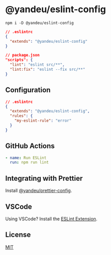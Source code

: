# @yandeu/eslint-config

```console
npm i -D @yandeu/eslint-config
```

```json
// .eslintrc
{
  "extends": "@yandeu/eslint-config"
}
```

```json
// package.json
"scripts": {
  "lint": "eslint src/**",
  "lint:fix": "eslint --fix src/**"
}
```

## Configuration

```json
// .eslintrc
{
  "extends": "@yandeu/eslint-config",
  "rules": {
    "my-eslint-rule": "error"
  }
}
```

## GitHub Actions

```yml
- name: Run ESLint
  run: npm run lint
```

## Integrating with Prettier

Install [@yandeu/prettier-config](https://github.com/yandeu/prettier-config).

## VSCode

Using VSCode? Install the [ESLint Extension](https://marketplace.visualstudio.com/items?itemName=dbaeumer.vscode-eslint).

## License

[MIT](https://github.com/yandeu/eslint-config/blob/main/LICENSE)
